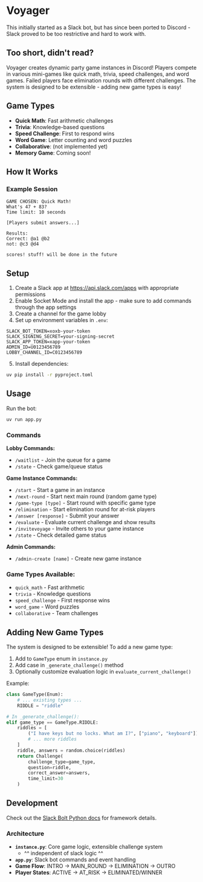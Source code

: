 # Voyager

This initially started as a Slack bot, but has since been ported to Discord - Slack proved to be too restrictive and hard to work with.

## Too short, didn't read?

Voyager creates dynamic party game instances in Discord! Players compete in various mini-games like quick math, trivia, speed challenges, and word games. Failed players face elimination rounds with different challenges. The system is designed to be extensible - adding new game types is easy!

## Game Types

- **Quick Math**: Fast arithmetic challenges
- **Trivia**: Knowledge-based questions  
- **Speed Challenge**: First to respond wins
- **Word Game**: Letter counting and word puzzles
- **Collaborative**: (not implemented yet)
- **Memory Game**: Coming soon!

## How It Works

### Example Session
```
GAME CHOSEN: Quick Math!
What's 47 + 83?
Time limit: 10 seconds

[Players submit answers...]

Results:
Correct: @a1 @b2  
not: @c3 @d4

scores! stuff! will be done in the future
```

## Setup

1. Create a Slack app at https://api.slack.com/apps with appropriate permissions
2. Enable Socket Mode and install the app - make sure to add commands through the app settings
3. Create a channel for the game lobby
4. Set up environment variables in `.env`:

```env
SLACK_BOT_TOKEN=xoxb-your-token
SLACK_SIGNING_SECRET=your-signing-secret
SLACK_APP_TOKEN=xapp-your-token
ADMIN_ID=U0123456789
LOBBY_CHANNEL_ID=C0123456789
```

5. Install dependencies:

```bash
uv pip install -r pyproject.toml
```

## Usage

Run the bot:

```bash
uv run app.py
```

### Commands

**Lobby Commands:**
- `/waitlist` - Join the queue for a game
- `/state` - Check game/queue status

**Game Instance Commands:**
- `/start` - Start a game in an instance
- `/next-round` - Start next main round (random game type)
- `/game-type [type]` - Start round with specific game type
- `/elimination` - Start elimination round for at-risk players
- `/answer [response]` - Submit your answer
- `/evaluate` - Evaluate current challenge and show results
- `/invitevoyage` - Invite others to your game instance
- `/state` - Check detailed game status

**Admin Commands:**
- `/admin-create [name]` - Create new game instance

### Game Types Available:
- `quick_math` - Fast arithmetic 
- `trivia` - Knowledge questions
- `speed_challenge` - First response wins
- `word_game` - Word puzzles
- `collaborative` - Team challenges

## Adding New Game Types

The system is designed to be extensible! To add a new game type:

1. Add to `GameType` enum in `instance.py`
2. Add case in `_generate_challenge()` method
3. Optionally customize evaluation logic in `evaluate_current_challenge()`

Example:
```python
class GameType(Enum):
    # ... existing types ...
    RIDDLE = "riddle"

# In _generate_challenge():
elif game_type == GameType.RIDDLE:
    riddles = [
        ("I have keys but no locks. What am I?", ["piano", "keyboard"]),
        # ... more riddles
    ]
    riddle, answers = random.choice(riddles)
    return Challenge(
        challenge_type=game_type,
        question=riddle,
        correct_answer=answers,
        time_limit=30
    )
```

## Development

Check out the [Slack Bolt Python docs](https://slack.dev/bolt-python/concepts) for framework details.

### Architecture

- **`instance.py`**: Core game logic, extensible challenge system
    - ^^ independent of slack logic ^^
- **`app.py`**: Slack bot commands and event handling  
- **Game Flow**: INTRO → MAIN_ROUND → ELIMINATION → OUTRO
- **Player States**: ACTIVE → AT_RISK → ELIMINATED/WINNER
